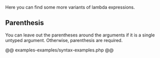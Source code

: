 Here you can find some more variants of lambda expressions.

## Parenthesis

You can leave out the parentheses around the arguments if it is a single untyped argument. Otherwise, parenthesis are required.

@@ examples-examples/syntax-examples.php @@
